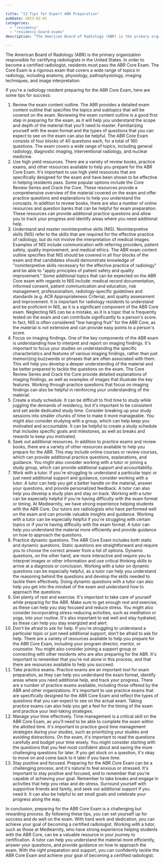 ```yaml
---

title: "13 Tips for Expert ABR Preparation"
pubDate: 2023-02-01
categories: 
  - "residency"
  - "residency-board-exams"
description: "The American Board of Radiology (ABR) is the primary organization responsible for certifying radiologists in the United States. In order to become a certif"

---
```



The American Board of Radiology (ABR) is the primary organization responsible for certifying radiologists in the United States. In order to become a certified radiologist, residents must pass the ABR Core Exam. The Core Exam is a rigorous exam that covers a wide range of topics in radiology, including anatomy, physiology, pathophysiology, imaging techniques, and image interpretation.

If you're a radiology resident preparing for the ABR Core Exam, here are some tips for success:

1. Review the exam content outline. The ABR provides a detailed exam content outline that specifies the topics and subtopics that will be covered on the exam. Reviewing the exam content outline is a good first step in preparing for the exam, as it will help you understand the scope and depth of the material that you'll need to master. Familiarizing yourself with the exam format and the types of questions that you can expect to see on the exam can also be helpful. The ABR Core Exam consists of four blocks of 40 questions each, for a total of 160 questions. The exam covers a wide range of topics, including general radiology, diagnostic imaging, interventional radiology, and nuclear medicine.
2. Use high yield resources. There are a variety of review books, practice exams, and other resources available to help you prepare for the ABR Core Exam. It's important to use high yield resources that are specifically designed for the exam and have been shown to be effective in helping residents pass. Some popular options include the Core Review Series and Crack the Core. These resources provide a comprehensive overview of the material covered on the exam and offer practice questions and explanations to help you understand the concepts. In addition to review books, there are also a number of online resources and question banks that can be helpful for exam preparation. These resources can provide additional practice questions and allow you to track your progress and identify areas where you need additional help.
3. Understand and master noninterpretive skills (NIS). Noninterpretive skills (NIS) refer to the skills that are required for the effective practice of radiology, but do not involve the interpretation of medical images. Examples of NIS include communication with referring providers, patient safety, quality improvement, and medical ethics. The ABR exam content outline specifies that NIS should be covered in all four blocks of the exam and that candidates should demonstrate knowledge of "noninterpretive skills necessary for the effective practice of radiology" and be able to "apply principles of patient safety and quality improvement." Some additional topics that can be expected on the ABR Core exam with regards to NIS include: medical record documentation, informed consent, patient communication and education, risk management, professionalism, radiology-specific guidelines and standards (e.g. ACR Appropriateness Criteria), and quality assessment and improvement. It is important for radiology residents to understand and be proficient in NIS, as it is a significant component of the ABR Core exam. Neglecting NIS can be a mistake, as it is a topic that is frequently tested on the exam and can contribute significantly to a person's score. In fact, NIS is often considered "low hanging fruit" for the ABR Core, as the material is not extensive and can provide easy points to a person's score.
4. Focus on imaging findings. One of the key components of the ABR exam is understanding how to interpret and report on imaging findings. It's important to focus your studies on understanding the specific characteristics and features of various imaging findings, rather than just memorizing buzzwords or phrases that are often associated with them. This will help you develop a deeper understanding of the material and be better prepared to tackle the questions on the exam. The Core Review Series and Crack the Core provide detailed explanations of imaging findings, as well as examples of images that illustrate the key features. Working through practice questions that focus on imaging findings can also be helpful in reinforcing your understanding of the material.
5. Create a study schedule. It can be difficult to find time to study while juggling the demands of residency, but it's important to be consistent and set aside dedicated study time. Consider breaking up your study sessions into smaller chunks of time to make it more manageable. You might also consider studying with a group, which can help keep you motivated and accountable. It can be helpful to create a study schedule that includes specific goals and milestones, as well as breaks and rewards to keep you motivated.
6. Seek out additional resources. In addition to practice exams and review books, there are a variety of other resources available to help you prepare for the ABR. This may include online courses or review courses, which can provide additional practice questions, explanations, and guidance. You might also consider working with a tutor or joining a study group, which can provide additional support and accountability.
7. Work with a tutor. If you're struggling to understand a particular topic or just need additional support and guidance, consider working with a tutor. A tutor can help you get a better handle on the material, answer your questions, and provide personalized feedback. A tutor can also help you develop a study plan and stay on track. Working with a tutor can be especially helpful if you're having difficulty with the exam format or timing. At Medlearnity, we have strong experience helping students with the ABR Core. Our tutors are radiologists who have performed well on the exam and can provide valuable insights and guidance. Working with a tutor can be especially helpful if you're struggling with certain topics or if you're having difficulty with the exam format. A tutor can help you understand the material more efficiently and provide guidance on how to approach the questions.
8. Practice dynamic questions. The ABR Core Exam includes both static and dynamic questions. Static questions are straightforward and require you to choose the correct answer from a list of options. Dynamic questions, on the other hand, are more interactive and require you to interpret images or other information and use critical thinking skills to arrive at a diagnosis or conclusion. Working with a tutor on dynamic questions can be especially helpful, as a tutor can help you understand the reasoning behind the questions and develop the skills needed to tackle them effectively. Doing dynamic questions with a tutor can also help you get into the mindset of the exam and understand how to approach the questions.
9. Get plenty of rest and exercise. It's important to take care of yourself while preparing for the ABR. Make sure to get enough rest and exercise, as these can help you stay focused and reduce stress. You might also consider incorporating stress-reducing activities, such as meditation or yoga, into your routine. It's also important to eat well and stay hydrated, as these can help you stay energized and alert.
10. Don't be afraid to ask for help. If you're struggling to understand a particular topic or just need additional support, don't be afraid to ask for help. There are a variety of resources available to help you prepare for the ABR Core Exam, including your program director, mentor, or counselor. You might also consider joining a support group or connecting with other residents who are also preparing for the ABR. It's important to remember that you're not alone in this process, and that there are resources available to help you succeed.
11. Take practice exams. Practice exams are an important tool for exam preparation, as they can help you understand the exam format, identify areas where you need additional help, and track your progress. There are a number of practice exams available, including those offered by the ABR and other organizations. It's important to use practice exams that are specifically designed for the ABR Core Exam and reflect the types of questions that you can expect to see on the actual exam. Taking practice exams can also help you get a feel for the timing of the exam and practice your test-taking strategies.
12. Manage your time effectively. Time management is a critical skill on the ABR Core Exam, as you'll need to be able to complete the exam within the allotted time. It's important to practice good time management strategies during your studies, such as prioritizing your studies and avoiding distractions. On the exam, it's important to read the questions carefully and budget your time wisely. You might consider starting with the questions that you feel most confident about and saving the more challenging questions for later. If you get stuck on a question, it's okay to move on and come back to it later if you have time.
13. Stay positive and focused. Preparing for the ABR Core Exam can be a challenging process, and it's natural to feel anxious or stressed. It's important to stay positive and focused, and to remember that you're capable of achieving your goal. Remember to take breaks and engage in activities that help you relax and de-stress. Surround yourself with supportive friends and family, and seek out additional support if you need it. It can also be helpful to set small goals and celebrate your progress along the way.

In conclusion, preparing for the ABR Core Exam is a challenging but rewarding process. By following these tips, you can set yourself up for success and do well on the exam. With hard work and dedication, you can achieve your goal of becoming a certified radiologist. Working with a tutor, such as those at Medlearnity, who have strong experience helping students with the ABR Core, can be a valuable resource in your journey to certification. A tutor can help you understand the material more efficiently, answer your questions, and provide guidance on how to approach the exam. With the right preparation and support, you can confidently tackle the ABR Core Exam and achieve your goal of becoming a certified radiologist.
